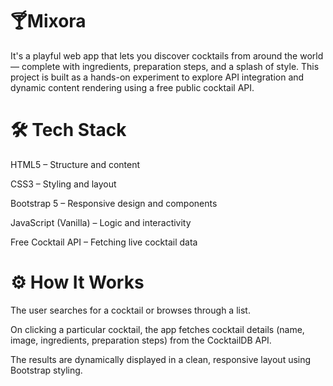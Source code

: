 # 🍸Mixora
It's a playful web app that lets you discover cocktails from around the world — complete with ingredients, preparation steps, and a splash of style.
This project is built as a hands-on experiment to explore API integration and dynamic content rendering using a free public cocktail API.

# 🛠 Tech Stack

HTML5 – Structure and content

CSS3 – Styling and layout

Bootstrap 5 – Responsive design and components

JavaScript (Vanilla) – Logic and interactivity

Free Cocktail API – Fetching live cocktail data

# ⚙️ How It Works

The user searches for a cocktail or browses through a list.

On clicking a particular cocktail, the app fetches cocktail details (name, image, ingredients, preparation steps) from the CocktailDB API.

The results are dynamically displayed in a clean, responsive layout using Bootstrap styling.
